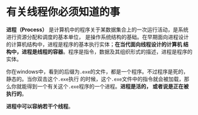 有关线程你必须知道的事
=============================================================
**进程（Process）** 是计算机中的程序关于某数据集合上的一次运行活动，是系统进行资源分配和调度的基本单位，
是操作系统结构的基础。在早期面向进程设计的计算机结构中，进程是程序的基本执行实体；**在当代面向线程设计的计算机
结构中，进程是线程的容器**。程序是指令，数据及其组织形式的描述，进程是程序的实体。

你在windows中，看到的后缀为`.exe`的文件，都是一个程序。不过程序是死的，静态的。当你双击这个`.exe`执行
的时候，这个`.exe`文件中的指令就会被加载，那么你就能得到一个有关这个`.exe`程序的一个进程。**进程是活的，
或者说是正在被执行的**。

**进程中可以容纳若干个线程**。
